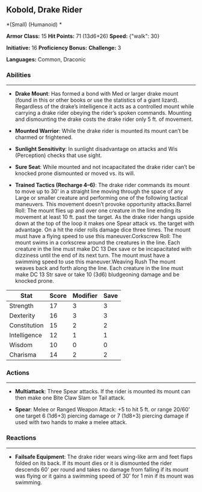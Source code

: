 ## Kobold, Drake Rider
*(Small) (Humanoid) *

**Armor Class:** 15
**Hit Points:** 71 (13d6+26)
**Speed:** {"walk": 30}

**Initiative:** 16
**Proficiency Bonus:**
**Challenge:** 3

**Languages:** Common, Draconic

### Abilities
 --- 
- **Drake Mount**: Has formed a bond with Med or larger drake mount (found in this or other books or use the statistics of a giant lizard). Regardless of the drake’s intelligence it acts as a controlled mount while carrying a drake rider obeying the rider’s spoken commands. Mounting and dismounting the drake costs the drake rider only 5 ft. of movement.

- **Mounted Warrior**: While the drake rider is mounted its mount can’t be charmed or frightened.

- **Sunlight Sensitivity**: In sunlight disadvantage on attacks and Wis (Perception) checks that use sight.

- **Sure Seat**: While mounted and not incapacitated the drake rider can’t be knocked prone dismounted or moved vs. its will.

- **Trained Tactics (Recharge 4–6)**: The drake rider commands its mount to move up to 30' in a straight line moving through the space of any Large or smaller creature and performing one of the following tactical maneuvers. This movement doesn’t provoke opportunity attacks.Barrel Roll: The mount flies up and over one creature in the line ending its movement at least 10 ft. past the target. As the drake rider hangs upside down at the top of the loop it makes one Spear attack vs. the target with advantage. On a hit the rider rolls damage dice three times. The mount must have a flying speed to use this maneuver.Corkscrew Roll: The mount swims in a corkscrew around the creatures in the line. Each creature in the line must make DC 13 Dex save or be incapacitated with dizziness until the end of its next turn. The mount must have a swimming speed to use this maneuver.Weaving Rush The mount weaves back and forth along the line. Each creature in the line must make DC 13 Str save or take 10 (3d6) bludgeoning damage and be knocked prone.



| Stat | Score | Modifier | Save |
| ---- | ---- | ---- | ---- |
| Strength | 17 | 3 | 3 |
| Dexterity | 16 | 3 | 3 |
| Constitution | 15 | 2 | 2 |
| Intelligence | 12 | 1 | 1 |
| Wisdom | 10 | 0 | 0 |
| Charisma | 14 | 2 | 2 |

### Actions
 --- 
- **Multiattack**: Three Spear attacks. If the rider is mounted its mount can then make one Bite Claw Slam or Tail attack.

- **Spear**: Melee or Ranged Weapon Attack: +5 to hit 5 ft. or range 20/60' one target 6 (1d6+3) piercing damage or 7 (1d8+3) piercing damage if used with two hands to make a melee attack.

### Reactions
 --- 
- **Failsafe Equipment**: The drake rider wears wing-like arm and feet flaps folded on its back. If its mount dies or it is dismounted the rider descends 60' per round and takes no damage from falling if its mount was flying or it gains a swimming speed of 30' for 1 min if its mount was swimming.

